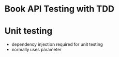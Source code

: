 # Book API Testing with TDD
# Unit testing
- dependency injection required for unit testing
- normally uses parameter